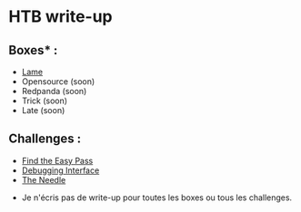 # HTB write-up
## Boxes* :

- [Lame](https://github.com/0xbatche/HTB/blob/a2ddccb8872b9396727e6c00f98181be71f25418/boxes/Lame.md)
- Opensource (soon)
- Redpanda (soon)
- Trick (soon)
- Late (soon)


## Challenges :

- [Find the Easy Pass](https://github.com/0xbatche/HTB/blob/853d2e3cf52f89d91c337809e1fcd0d750e84163/challenges/Reversing/Find_the_easy_pass.md)
- [Debugging Interface](https://github.com/0xbatche/HTB/blob/853d2e3cf52f89d91c337809e1fcd0d750e84163/challenges/hardware/debugging_interface.md)
- [The Needle](https://github.com/0xbatche/HTB/blob/853d2e3cf52f89d91c337809e1fcd0d750e84163/challenges/hardware/needle.md)

* Je n'écris pas de write-up pour toutes les boxes ou tous les challenges.
